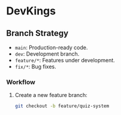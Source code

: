 # DevKings

## Branch Strategy

- `main`: Production-ready code.
- `dev`: Development branch.
- `feature/*`: Features under development.
- `fix/*`: Bug fixes.

### Workflow

1. Create a new feature branch:
   ```bash
   git checkout -b feature/quiz-system

